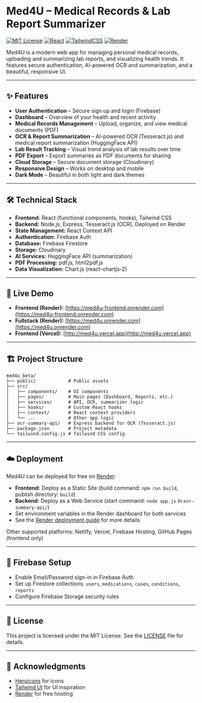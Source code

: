 # Med4U – Medical Records & Lab Report Summarizer

[![MIT License](https://img.shields.io/badge/license-MIT-blue.svg)](LICENSE)
[![React](https://img.shields.io/badge/frontend-React-blue?logo=react)](https://reactjs.org/)
[![TailwindCSS](https://img.shields.io/badge/styling-TailwindCSS-38bdf8?logo=tailwindcss)](https://tailwindcss.com/)
[![Render](https://img.shields.io/badge/deployed%20on-Render-46b1b7?logo=render)](https://render.com/)

Med4U is a modern web app for managing personal medical records, uploading and summarizing lab reports, and visualizing health trends. It features secure authentication, AI-powered OCR and summarization, and a beautiful, responsive UI.

---

## ✨ Features

- **User Authentication** – Secure sign up and login (Firebase)
- **Dashboard** – Overview of your health and recent activity
- **Medical Records Management** – Upload, organize, and view medical documents (PDF)
- **OCR & Report Summarization** – AI-powered OCR (Tesseract.js) and medical report summarization (HuggingFace API)
- **Lab Result Tracking** – Visual trend analysis of lab results over time
- **PDF Export** – Export summaries as PDF documents for sharing
- **Cloud Storage** – Secure document storage (Cloudinary)
- **Responsive Design** – Works on desktop and mobile
- **Dark Mode** – Beautiful in both light and dark themes

---

## 🛠️ Technical Stack

- **Frontend:** React (functional components, hooks), Tailwind CSS
- **Backend:** Node.js, Express, Tesseract.js (OCR), Deployed on Render
- **State Management:** React Context API
- **Authentication:** Firebase Auth
- **Database:** Firebase Firestore
- **Storage:** Cloudinary
- **AI Services:** HuggingFace API (summarization)
- **PDF Processing:** pdf.js, html2pdf.js
- **Data Visualization:** Chart.js (react-chartjs-2)

---

## 🚀 Live Demo

- **Frontend (Render):** [https://med4u-frontend.onrender.com](https://med4u-frontend.onrender.com)
- **Fullstack (Render):** [https://med4u.onrender.com](https://med4u.onrender.com)
- **Frontend (Vercel):** [http://med4u.vercel.app](http://med4u.vercel.app)

---

## 🏗️ Project Structure

```
med4u_beta/
├── public/            # Public assets
├── src/
│   ├── components/    # UI components
│   ├── pages/         # Main pages (Dashboard, Reports, etc.)
│   ├── services/      # API, OCR, summarizer logic
│   ├── hooks/         # Custom React hooks
│   ├── context/       # React context providers
│   └── ...            # Other app logic
├── ocr-summary-api/   # Express backend for OCR (Tesseract.js)
├── package.json       # Project metadata
└── tailwind.config.js # Tailwind CSS config
```

---

## ☁️ Deployment

Med4U can be deployed for free on [Render](https://render.com/):

- **Frontend:** Deploy as a Static Site (build command: `npm run build`, publish directory: `build`)
- **Backend:** Deploy as a Web Service (start command: `node app.js` in `ocr-summary-api/`)
- Set environment variables in the Render dashboard for both services
- See the [Render deployment guide](https://render.com/docs/deploy-create-react-app) for more details

Other supported platforms: Netlify, Vercel, Firebase Hosting, GitHub Pages (frontend only)

---

## 📝 Firebase Setup

- Enable Email/Password sign-in in Firebase Auth
- Set up Firestore collections: `users`, `medications`, `cases`, `conditions`, `reports`
- Configure Firebase Storage security rules

---

## 📜 License

This project is licensed under the MIT License. See the [LICENSE](LICENSE) file for details.

---

## 🙏 Acknowledgments

- [Heroicons](https://heroicons.com/) for icons
- [Tailwind UI](https://tailwindui.com/) for UI inspiration
- [Render](https://render.com/) for free hosting
